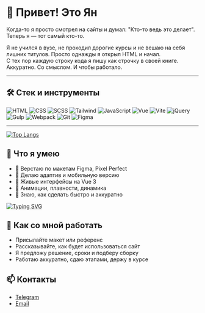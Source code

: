 # 👋 Привет! Это Ян

Когда-то я просто смотрел на сайты и думал: "Кто-то ведь это делает". Теперь я — тот самый кто-то.

Я не учился в вузе, не проходил дорогие курсы и не вешаю на себя лишних титулов. Просто однажды я открыл HTML и начал.  
С тех пор каждую строку кода я пишу как строчку в своей книге. Аккуратно. Со смыслом. И чтобы работало.

---

## 🛠 Стек и инструменты

![HTML](https://img.shields.io/badge/HTML5-E34F26?style=for-the-badge&logo=html5&logoColor=white)
![CSS](https://img.shields.io/badge/CSS3-1572B6?style=for-the-badge&logo=css3&logoColor=white)
![SCSS](https://img.shields.io/badge/Sass-hotpink?style=for-the-badge&logo=sass&logoColor=white)
![Tailwind](https://img.shields.io/badge/Tailwind_CSS-38B2AC?style=for-the-badge&logo=tailwind-css&logoColor=white)
![JavaScript](https://img.shields.io/badge/JavaScript-F7DF1E?style=for-the-badge&logo=javascript&logoColor=black)
![Vue](https://img.shields.io/badge/Vue.js-35495E?style=for-the-badge&logo=vue.js&logoColor=4FC08D)
![Vite](https://img.shields.io/badge/Vite-646CFF?style=for-the-badge&logo=vite&logoColor=white)
![jQuery](https://img.shields.io/badge/jQuery-0769AD?style=for-the-badge&logo=jquery&logoColor=white)
![Gulp](https://img.shields.io/badge/Gulp-CF4647?style=for-the-badge&logo=gulp&logoColor=white)
![Webpack](https://img.shields.io/badge/Webpack-8DD6F9?style=for-the-badge&logo=webpack&logoColor=black)
![Git](https://img.shields.io/badge/Git-F05032?style=for-the-badge&logo=git&logoColor=white)
![Figma](https://img.shields.io/badge/Figma-F24E1E?style=for-the-badge&logo=figma&logoColor=white)

---

[![Top Langs](https://github-readme-stats.vercel.app/api/top-langs/?username=yangbang74&layout=compact&theme=tokyonight)](https://github.com/anuraghazra/github-readme-stats)

## 🔧 Что я умею

- 🔹 Верстаю по макетам Figma, Pixel Perfect
- 🔹 Делаю адаптив и мобильную версию
- 🔹 Живые интерфейсы на Vue 3
- 🔹 Анимации, плавности, динамика
- 🔹 Знаю, как сделать быстро и аккуратно

[![Typing SVG](https://readme-typing-svg.herokuapp.com?color=ffffff&lines=Пишу+адаптивную+вёрстку...;Работаю+с+Vue+3;Пилю+интерфейсы+на+Tailwind;Убираю+лишний+margin+в+проекте)](https://git.io/typing-svg)

## 🤝 Как со мной работать

- Присылайте макет или референс
- Рассказывайте, как будет использоваться сайт
- Я предложу решение, сроки и подберу сборку
- Работаю аккуратно, сдаю этапами, держу в курсе


## 📫 Контакты

- [Telegram](https://t.me/itisyang)
- [Email](mailto:crowbeat.47@gmail.com)
